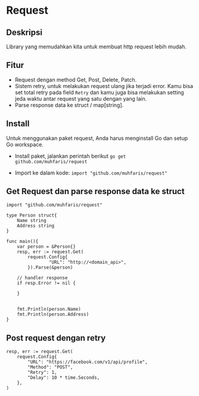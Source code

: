 # Request
## Deskripsi
Library yang memudahkan kita untuk membuat http request lebih mudah.

## Fitur
- Request dengan method Get, Post, Delete, Patch.
- Sistem retry, untuk melakukan request ulang jika terjadi error. Kamu bisa set total retry pada field `Retry` dan kamu juga bisa melakukan setting jeda waktu antar request yang satu dengan yang lain.
- Parse response data ke struct / map[string].

## Install
Untuk menggunakan paket request, Anda harus menginstall Go dan setup Go workspace.
- Install paket, jalankan perintah berikut
`go get github.com/muhfaris/request`

- Import ke dalam kode:
`import "github.com/muhfaris/request"`

## Get Request dan parse response data ke struct
```
import "github.com/muhfaris/request"

type Person struct{
    Name string
    Address string
}

func main(){
    var person = &Person{}
    resp, err := request.Get(
        request.Config{
                "URL": "http://<domain_api>",
        }).Parse(&person)

    // handler response
    if resp.Error != nil {

    }


    fmt.Println(person.Name)
    fmt.Println(person.Address)
}
```

## Post request dengan retry
```
resp, err := request.Get(
    request.Config{
        "URL": "https://facebook.com/v1/api/profile",
        "Method": "POST",
        "Retry": 1, 
        "Delay": 10 * time.Seconds,
    },
)

```
